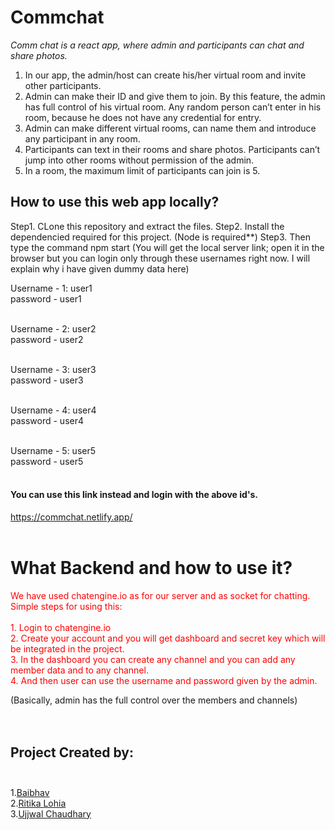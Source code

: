 # Commchat
*Comm chat is a react app, where admin and participants can chat and share  photos.*

1. In our app, the admin/host can create his/her virtual room and invite other participants. 
2. Admin can make their ID and give them to join. By this feature, the admin has full control of his virtual room. Any random person can’t enter in his room, because he does not      have any credential for entry.  
3. Admin can make different virtual rooms, can name them and introduce any participant in any room. 
4. Participants can text in their rooms and share photos. Participants can’t jump into other rooms without permission of the admin. 
5. In a room, the maximum limit of participants can join is 5. 


## How to use this web app locally?

Step1. CLone this repository and extract the files.
Step2. Install the dependencied required for this project.
        (Node is required**)
Step3. Then type the command 
        npm start
(You will get the local server link; open it in the browser but you can login only through these usernames right now. I will explain why i have given dummy data here)

Username - 1: user1<br>
password - user1<br><br>

Username - 2: user2<br>
password - user2<br><br>

Username - 3: user3<br>
password - user3<br><br>

Username - 4: user4<br>
password - user4<br><br>

Username - 5: user5<br>
password - user5<br><br>

#### You can use this link instead and login with the above id's.<br>
https://commchat.netlify.app/
<br><br>

# What Backend and how to use it?

<p style="color:red;">We have used chatengine.io as for our server and as socket for chatting.<br>
  Simple steps for using this:<br><br>
  1. Login to chatengine.io<br>
  2. Create your account and you will get dashboard and secret key which will be integrated in the project.<br>
  3. In the dashboard you can create any channel and you can add any member data and to any channel.<br>
  4. And then user can use the username and password given by the admin.<br>


</p>

(Basically, admin has the full control over the members and channels)<br><br><br>


## Project Created by:<br><br>
1.[Baibhav](https://github.com/baibhav3211)<br>
2.[Ritika Lohia](https://github.com/ritikalohia)<br>
3.[Ujjwal Chaudhary](https://github.com/UJJWAL2001)<br>


